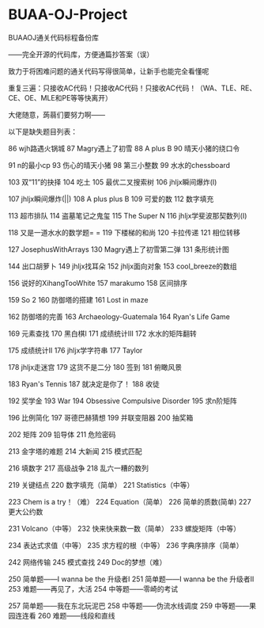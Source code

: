 # BUAA-OJ-Project
BUAAOJ通关代码标程备份库

——完全开源的代码库，方便通篇抄答案（误）

致力于将困难问题的通关代码写得很简单，让新手也能完全看懂呢

重复三遍：只接收AC代码！只接收AC代码！只接收AC代码！（WA、TLE、RE、CE、OE、MLE和PE等等快离开）

大佬随意，蒟蒻们要努力啊——

以下是缺失题目列表：

86 wjh路遇火锅城 87 Magry遇上了初雪 88 A plus B 90 晴天小猪的绕口令 

91 n的最小cp 93 伤心的晴天小猪 98 第三小整数 99 水水的chessboard

103 双“11”的抉择 104 吃土 105 最优二叉搜索树 106 jhljx瞬间爆炸(I)

107 jhljx瞬间爆炸(||) 108 A plus plus B 109 可爱的数 112 数字填充

113 超市排队 114 盗墓笔记之鬼玺 115 The Super N 116 jhljx学斐波那契数列(I)

118 又是一道水水的数学题= = 119	下楼梯的和尚 120 卡拉传递 121 相位转移

127 JosephusWithArrays 130 Magry遇上了初雪第二弹 131 条形统计图

144 出口胡萝卜 149	jhljx找耳朵 152	jhljx面向对象 153	cool_breeze的数组

156 说好的XihangTooWhite 157	marakumo 158 区间排序

159 So 2 160 防御塔的搭建 161 Lost in maze

162	防御塔的完善 163 Archaeology-Guatemala 164 Ryan's Life Game

169 元素查找 170 黑白棋I 171 成绩统计III 172 水水的矩阵翻转

175 成绩统计II 176 jhljx学字符串 177 Taylor

178 jhljx走迷宫 179 这货不是二分 180	签到 181 俯瞰风景

183 Ryan's Tennis 187 就决定是你了！ 188 收徒

192 奖学金 193 War 194 Obsessive Compulsive Disorder 195 求n阶矩阵

196 比例简化 197 哥德巴赫猜想 199 并联变阻器 200 抽奖箱

202 矩阵 209 铅导体 211 危险密码

213 金字塔的难题 214 大新闻 215 模式匹配

216 填数字 217 高级战争 218 乱六一糟的数列

219 关键结点 220 数字填充（简单） 221 Statistics（中等）

223 Chem is a try！（难） 224	Equation（简单） 226	简单的质数(简单) 227	更大公约数	

231 Volcano（中等） 232	快来快来数一数（简单） 233	螺旋矩阵（中等）

234 表达式求值（中等） 235	求方程的根（中等） 236	字典序排序（简单）	

242	网络传输 245 模式查找 249	Doc的梦想（难）

250	简单题——I wanna be the 升级者Ⅰ 251	简单题——I wanna be the 升级者Ⅱ 253	难题——再见了，大活 254	中等题——零崎的考试

257	简单题——我在东北玩泥巴 258	中等题——伪流水线调度 259	中等题——果园连连看 260	难题——线段和直线
